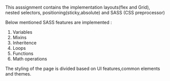 This asssignment contains the implementation layouts(flex and Grid), nested selectors, positioning(sticky,absolute) and SASS (CSS preprocessor)

Below mentioned SASS features are implemented :
1. Variables
2. Mixins
3. Inheritence
4. Loops
5. Functions
6. Math operations

The styling of the page is divided based on UI features,common elements and themes.
